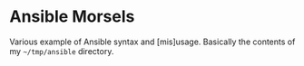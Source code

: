# Ansible Morsels

Various example of Ansible syntax and [mis]usage. Basically the contents of my `~/tmp/ansible` directory.
